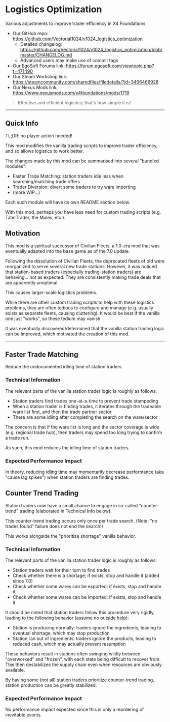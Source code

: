 # Logistics Optimization
Various adjustments to improve trader efficiency in X4 Foundations

- Our GitHub repo: https://github.com/Vectorial1024/v1024_logistics_optimization
  - Detailed changelog: https://github.com/Vectorial1024/v1024_logistics_optimization/blob/master/CHANGELOG.md
  - Advanced users may make use of commit tags
- Our EgoSoft Forums link: https://forum.egosoft.com/viewtopic.php?t=471490
- Our Steam Workshop link: https://steamcommunity.com/sharedfiles/filedetails/?id=3496466928
- Our Nexus Mods link: https://www.nexusmods.com/x4foundations/mods/1719

> Effective and efficient logistics; that's how simple it is!

------

## Quick Info
TL;DR: no player action needed!

This mod modifies the vanilla trading scripts to improve trader efficiency, and so allows logistics to work better.

The changes made by this mod can be summarised into several "bundled modules":
- Faster Trade Matching: station traders idle less when searching/matching trade offers
- Trader Diversion: divert some traders to try ware importing
- (more WIP...)

Each such module will have its own README section below.

With this mod, perhaps you have less need for custom trading scripts (e.g. TaterTrader, the Mules, etc.).

## Motivation
This mod is a spiritual successor of Civilian Fleets, a 1.0-era mod that was eventually adapted into the base game as of the 7.0 update.

Following the dissolution of Civilian Fleets, the deprecated fleets of old were reorganized to serve several new trade stations.
However, it was noticed that station-based traders (especially trading-station traders) are behaving... not as expected.
They are consistently making trade deals that are apparently unoptimal.

This causes larger-scale logistics problems.

While there are other custom trading scripts to help with these logistics problems, they are often tedious to configure and manage
(e.g. usually exists as separate fleets, causing cluttering). It would be best if the vanilla one just "works", so these tedium may vanish.

It was eventually discovered/determined that the vanilla station trading logic can be improved, which motivated the creation of this mod.

------

## Faster Trade Matching
Reduce the undocumented idling time of station traders.

### Technical Information
The relevant parts of the vanilla station trader logic is roughly as follows:
- Station traders find trades one-at-a-time to prevent trade stampeding
- When a station trader is finding trades, it iterates through the tradeable ware list first, and then the trade partner sector
- There are some idling after completing the search on the ware/sector

The concern is that if the ware list is long and the sector coverage is wide (e.g. regional trade hub), then traders may spend too long trying to confirm a trade run.

As such, this mod reduces the idling time of station traders.

### Expected Performance Impact
In theory, reducing idling time may momentarily decrease performance (aka "cause lag spikes") when station traders are finding trades.

## Counter Trend Trading

Station traders now have a small chance to engage in so-called "counter-trend" trading (elaborated in Technical Info below).

This counter-trend trading occurs only once per trade search. (Note: "no trades found" failure does not end the search!)

This works alongside the "prioritize shortage" vanilla behavior.

### Technical Information
The relevant parts of the vanilla station trader logic is roughly as follows:
- Station traders wait for their turn to find trades
- Check whether there is a shortage; if exists, stop and handle it (added since 7.0)
- Check whether some wares can be exported; if exists, stop and handle it
- Check whether some wares can be imported; if exists, stop and handle it

It should be noted that station traders follow this procedure very rigidly, leading to the following behavior (assume no outside help):
- Station is producing normally: traders ignore the ingredients, leading to eventual shortage, which may stop production
- Station ran out of ingredients: traders ignore the products, leading to reduced cash, which may actually prevent resumption

These behaviors result in stations often swinging wildly between "overworked" and "frozen", with each state being difficult to recover from.
This then destabilizes the supply chain even when resources are obviously available.

By having some (not all) station traders prioritize counter-trend trading, station production can be greatly stabilized.

### Expected Performance Impact
No performance impact expected since this is only a reordering of inevitable events.
